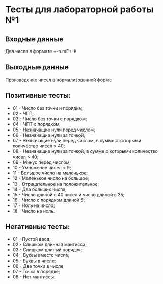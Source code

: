 # Тесты для лабораторной работы №1

## Входные данные
Два числа в формате +-n.mE+-K

## Выходные данные
Произведение чисел в нормализованной форме

## Позитивные тесты:
- 01 - Число без точки и порядка;
- 02 - ЧПТ;
- 03 - Число без точки с порядком;
- 04 - ЧПТ с порядком;
- 05 - Незначащие нули перед числом;
- 06 - Незначащие нули за точкой;
- 07 - Незначащие нули перед числом, в сумме с которыми количество чисел > 40;
- 08 - Незначащие нули за точкой, в сумме с которыми количество чисел > 40;
- 09 - Минус перед числом;
- 10 - Умножение чисел < 9;
- 11 - Большое число на маленькое;
- 12 - Маленькое число на большое;
- 13 - Отрицательное на положительное;
- 14 - Два больших числа;
- 15 - Число длиной в 40 чисел и число длиной в 35;
- 16 - Числo с порядком длиной 5;
- 17 - Ноль на число;
- 18 - Число на ноль.

## Негативные тесты:
- 01 - Пустой ввод;
- 02 - Слишком длинная мантисса;
- 03 - Слишком длиный порядок;
- 04 - Буквы вместо числа;
- 05 - Буквы в числе;
- 06 - Две точки в числе;
- 07 - Точка в порядке;
- 08 - Нет мантиссы.
